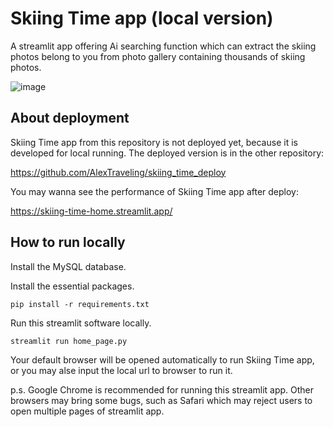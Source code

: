 # Skiing Time app (local version)

A streamlit app offering Ai searching function which can extract the skiing photos belong to you from photo gallery containing thousands of skiing photos.

![image](demo/skiing_time_app_demo_1.png)

## About deployment

Skiing Time app from this repository is not deployed yet, because it is developed for local running. The deployed version is in the other repository:

https://github.com/AlexTraveling/skiing_time_deploy

You may wanna see the performance of Skiing Time app after deploy:

https://skiing-time-home.streamlit.app/

## How to run locally

Install the MySQL database.

Install the essential packages.

```pip install -r requirements.txt```

Run this streamlit software locally.

```streamlit run home_page.py```

Your default browser will be opened automatically to run Skiing Time app, or you may alse input the local url to browser to run it.

p.s. Google Chrome is recommended for running this streamlit app. Other browsers may bring some bugs, such as Safari which may reject users to open multiple pages of streamlit app.